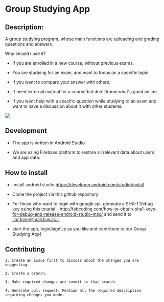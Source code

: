 # Group Studying App

## Description:

A group studying program, whose main functions are uploading and grading questions 
and answers.

Why should i use it?

*	If you are enrolled in a new course, without previous exams.  

*	You are studying for an exam, and want to focus on a specific topic

*	If you want to compare your answer with others.

*	If need external matirial for a course but don't know what's good online.

*	If you want help with a specific question while studying to an exam and want to have a discussion about it with other students.

![](app_gif.gif)

## Development

*	The app is written in Android Studio

*	We are using Firebase platform to restore all relevant data about users and app data.


## How to install

*	Install android studio https://developer.android.com/studio/install

*	Clone the project via this github repository

*	For those who want to login with google api, generate a SHA-1 Debug key using this
	toturial - http://fabcoding.com/how-to-obtain-sha1-keys-for-debug-and-release-android-studio-mac/ and send it to lior.forer@mail.huji.ac.il

*	start the app, login/signUp as you like and contribute to our Group Studying App!



## Contributing

	1. Create an issue first to discuss about the changes you are suggesting.

	2. Create a branch.

	3. Make required changes and commit to that branch.

	4. Generate pull request. Mention all the required description regarding changes you made.

